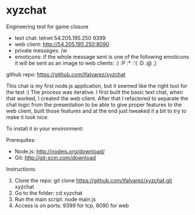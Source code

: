 xyzchat
=======

Engineering test for game closure

- text chat: telnet 54.205.195.250 9399
- web client: http://54.205.195.250:8090
- private messages: /w <username> <message>
- emoticons: if the whole message sent is one of the following emoticons it will be sent as an image to web clients:    :)    :P    :*    :'(    :D    :@    ;)

github repo: https://github.com/ifalvarez/xyzchat

This chat is my first node.js application, but it seemed like the right tool for the test :)
The process was iterative. I first built the basic text chat, when that worked, I created the web client. After that I refactored to separate the chat logic from the presentation to be able to give proper features to the web client, built those features and at the end just tweaked it a bit to try to make it look nice.

To install it in your environment:

Prerequites:
- Node.js: http://nodejs.org/download/
- Git: http://git-scm.com/download

Instructions:
1. Clone the repo:      git clone https://github.com/ifalvarez/xyzchat.git xyzchat
2. Go to the folder:    cd xyzchat
3. Run the main script: node main.js
4. Access is on ports:  9399 for tcp, 8090 for web
